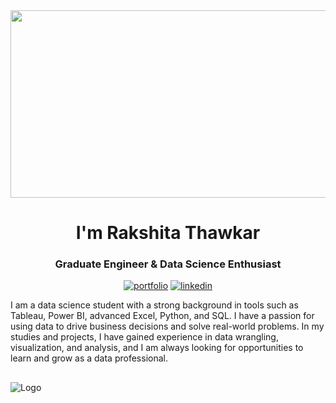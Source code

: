 <div align="center">
  <img src="https://media.giphy.com/media/dWesBcTLavkZuG35MI/giphy.gif" width="600" height="300"/>
</div>


<h1 align="center">I'm Rakshita Thawkar</h1>
<h3 align="center">Graduate Engineer & Data Science Enthusiast</h3>

<div align="center">
  
[![portfolio](https://img.shields.io/badge/my_portfolio-000?style=for-the-badge&logo=ko-fi&logoColor=white)](https://rakshitathawkar.github.io/CV)
[![linkedin](https://img.shields.io/badge/linkedin-0A66C2?style=for-the-badge&logo=linkedin&logoColor=white)](https://www.linkedin.com/in/rakshitathawkar)
  
</div>

I am a data science student with a strong background in tools such as Tableau, Power BI, advanced Excel, Python, and SQL. I have a passion for using data to drive business decisions and solve real-world problems. In my studies and projects, I have gained experience in data wrangling, visualization, and analysis, and I am always looking for opportunities to learn and grow as a data professional.

##
![Logo]([https://www.netic.dk/wp-content/uploads/2018/11/Line-web-banner-for-artificial-intelligence-1.png](https://assets.weforum.org/article/image/responsive_big_webp_-1usr3g1ISvVdZZpEO-B7A0ROjmKD8nRNb5x_IwYlXQ.webp))


